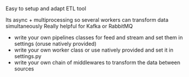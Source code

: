 Easy to setup and adapt ETL tool 

Its async + multiprocessing so several workers can transform data simultaneously 
Really helpful for Kafka or RabbitMQ  

- write your own pipelines classes for feed and stream and set them in settings (oruse natively provided) 
- write your own worker class or use natively provided and set it in settings.py
- write your own chain of middlewares to transform the data between sources 

 